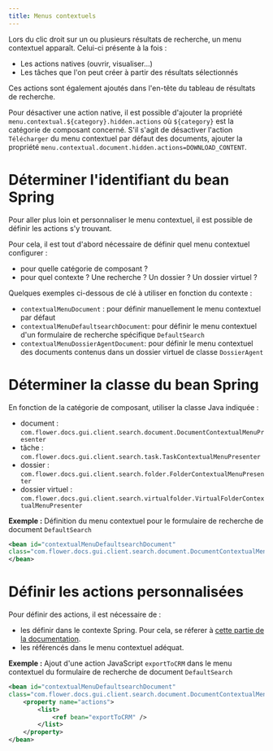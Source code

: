 ```yaml
---
title: Menus contextuels
---
```


Lors du clic droit sur un ou plusieurs résultats de recherche, un menu contextuel apparaît. Celui-ci présente à la fois : 

* Les actions natives (ouvrir, visualiser...)
* Les tâches que l'on peut créer à partir des résultats sélectionnés

Ces actions sont également ajoutés dans l'en-tête du tableau de résultats de recherche. 

Pour désactiver une action native, il est possible d'ajouter la propriété  ``menu.contextual.${category}.hidden.actions`` où ``${category}`` est la catégorie de composant concerné. S'il s'agit de désactiver l'action `Télécharger` du menu contextuel par défaut des documents, ajouter la propriété  ``menu.contextual.document.hidden.actions=DOWNLOAD_CONTENT``.


# Déterminer l'identifiant du bean Spring
 
Pour aller plus loin et personnaliser le menu contextuel, il est possible de définir les actions s'y trouvant. 

Pour cela, il est tout d'abord nécessaire de définir quel menu contextuel configurer : 

* pour quelle catégorie de composant ? 
* pour quel contexte ? Une recherche ? Un dossier ? Un dossier virtuel ? 

Quelques exemples ci-dessous de clé à utiliser en fonction du contexte : 

* ``contextualMenuDocument`` : pour définir manuellement le menu contextuel par défaut
* ``contextualMenuDefaultsearchDocument``: pour définir le menu contextuel d'un formulaire de recherche spécifique ``DefaultSearch``
* ``contextualMenuDossierAgentDocument``: pour définir le menu contextuel des documents contenus dans un dossier virtuel de classe ``DossierAgent``


# Déterminer la classe du bean Spring

En fonction de la catégorie de composant, utiliser la classe Java indiquée : 

* document : ``com.flower.docs.gui.client.search.document.DocumentContextualMenuPresenter``
* tâche : ``com.flower.docs.gui.client.search.task.TaskContextualMenuPresenter``
* dossier : ``com.flower.docs.gui.client.search.folder.FolderContextualMenuPresenter``
* dossier virtuel : ``com.flower.docs.gui.client.search.virtualfolder.VirtualFolderContextualMenuPresenter``


__Exemple :__ Définition du menu contextuel pour le formulaire de recherche de document ``DefaultSearch`` 

```xml      
<bean id="contextualMenuDefaultsearchDocument" 
class="com.flower.docs.gui.client.search.document.DocumentContextualMenuPresenter" scope="prototype">
</bean>
```

# Définir les actions personnalisées

Pour définir des actions, il est nécessaire de : 

* les définir dans le contexte Spring. Pour cela, se réferer à [cette partie de la documentation](broken-link.md).
* les référencés dans le menu contextuel adéquat. 

__Exemple :__ Ajout d'une action JavaScript ``exportToCRM`` dans le menu contextuel du formulaire de recherche de document ``DefaultSearch`` 

```xml   
<bean id="contextualMenuDefaultsearchDocument" 
class="com.flower.docs.gui.client.search.document.DocumentContextualMenuPresenter" scope="prototype">
	<property name="actions">
		<list>
			<ref bean="exportToCRM" />
		</list>
	</property>
</bean>
```